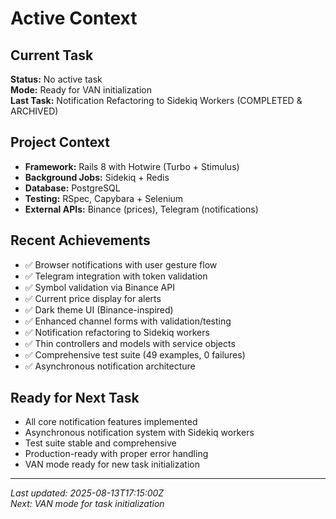# Active Context

## Current Task
**Status:** No active task  
**Mode:** Ready for VAN initialization  
**Last Task:** Notification Refactoring to Sidekiq Workers (COMPLETED & ARCHIVED)

## Project Context
- **Framework:** Rails 8 with Hotwire (Turbo + Stimulus)
- **Background Jobs:** Sidekiq + Redis
- **Database:** PostgreSQL
- **Testing:** RSpec, Capybara + Selenium
- **External APIs:** Binance (prices), Telegram (notifications)

## Recent Achievements
- ✅ Browser notifications with user gesture flow
- ✅ Telegram integration with token validation
- ✅ Symbol validation via Binance API
- ✅ Current price display for alerts
- ✅ Dark theme UI (Binance-inspired)
- ✅ Enhanced channel forms with validation/testing
- ✅ Notification refactoring to Sidekiq workers
- ✅ Thin controllers and models with service objects
- ✅ Comprehensive test suite (49 examples, 0 failures)
- ✅ Asynchronous notification architecture

## Ready for Next Task
- All core notification features implemented
- Asynchronous notification system with Sidekiq workers
- Test suite stable and comprehensive
- Production-ready with proper error handling
- VAN mode ready for new task initialization

---
*Last updated: 2025-08-13T17:15:00Z*  
*Next: VAN mode for task initialization*
